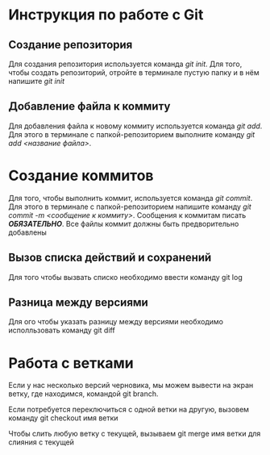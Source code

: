 # Инструкция по работе с Git

## Создание репозитория
Для создания репозитория используется команда *git init*. Для того, чтобы создать репозиторий, отройте в терминале пустую папку и в нём напишите *git init*

## Добавление файла к коммиту
Для добавления файла к новому коммиту используется команда *git add*. Для этого в терминале с папкой-репозиторием выполните команду *git add <название файла>*.

# Создание коммитов
Для того, чтобы выполнить коммит, используется команда *git commit*. Для этого в терминале с папкой-репозиторием напишите команду *git commit -m <сообщение к коммиту>*. Сообщения к коммитам писать ***ОБЯЗАТЕЛЬНО***. Все файлы коммит должны быть предворительно добавлены

## Вызов списка действий и сохранений
Для того чтобы вызвать списко необходимо ввести команду git log

## Разница между версиями
Для ого чтобы указать разницу между версиями необходимо исполльзовать команду git diff

# Работа с ветками

Если у нас несколько версий черновика, мы
можем вывести на экран ветку, где находимся,
командой git branch.

Если потребуется переключиться с одной ветки
на другую, вызовем команду git checkout имя
ветки

Чтобы слить любую ветку с текущей, вызываем
git merge имя ветки для слияния с текущей